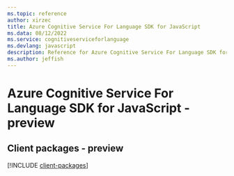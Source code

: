 ```yaml
---
ms.topic: reference
author: xirzec
title: Azure Cognitive Service For Language SDK for JavaScript
ms.data: 08/12/2022
ms.service: cognitiveserviceforlanguage
ms.devlang: javascript
description: Reference for Azure Cognitive Service For Language SDK for JavaScript
ms.author: jeffish
---
```

# Azure Cognitive Service For Language SDK for JavaScript - preview

## Client packages - preview
[!INCLUDE [client-packages](cognitive-service-for-language-client-index.md)]
